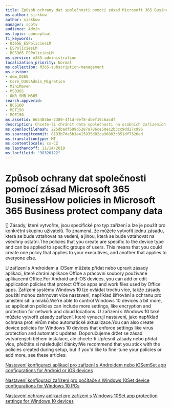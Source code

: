 ```yaml
---
title: Způsob ochrany dat společnosti pomocí zásad Microsoft 365 Business
ms.author: sirkkuw
author: sirkkuw
manager: scotv
audience: Admin
ms.topic: conceptual
f1_keywords:
- O365E_ESPoliciesLM
- ESPoliciesLM
- BCS365_ESPoliciesLM
ms.service: o365-administration
localization_priority: Normal
ms.collection: M365-subscription-management
ms.custom:
- Adm_O365
- Core_O365Admin_Migration
- MiniMaven
- MSB365
- OKR_SMB_M365
search.appverid:
- BCS160
- MET150
- MOE150
ms.assetid: 665485be-2389-4f1d-9ef8-dbef19c6acdf
description: Chcete-li chránit data společnosti na osobních zařízeních uživatelů, použijte zásady, které se zaměřují na specifická zařízení a skupiny zabezpečení.
ms.openlocfilehash: 225dbadf599d5287a706ce50ec2b3cc9dd27c996
ms.sourcegitcommit: 8193b7da5b1a415835d02ca96883c351df7326ed
ms.translationtype: MT
ms.contentlocale: cs-CZ
ms.lasthandoff: 11/14/2019
ms.locfileid: "38320122"
---
```

# <a name="how-policies-in-microsoft-365-business-protect-company-data"></a><span data-ttu-id="bd226-103">Způsob ochrany dat společnosti pomocí zásad Microsoft 365 Business</span><span class="sxs-lookup"><span data-stu-id="bd226-103">How policies in Microsoft 365 Business protect company data</span></span>

<span data-ttu-id="bd226-p101">[] Zásady, které vytvoříte, jsou specifické pro typ zařízení a lze je použít pro konkrétní skupinu uživatelů. To znamená, že můžete vytvořit jednu zásadu, která se bude vztahovat na vedení, a jinou, která se bude vztahovat na všechny ostatní.</span><span class="sxs-lookup"><span data-stu-id="bd226-p101">The policies that you create are specific to the device type and can be applied to specific groups of users. This means that you could create one policy that applies to your executives, and another that applies to everyone else.</span></span>
  
<span data-ttu-id="bd226-106">U zařízení s Androidem a iOSem můžete přidat nebo upravit zásady aplikací, které chrání aplikace Office a pracovní soubory používané aplikacemi Office.</span><span class="sxs-lookup"><span data-stu-id="bd226-106">For Android and iOS devices, you can add or edit application policies that protect Office apps and work files used by Office apps.</span></span> <span data-ttu-id="bd226-107">Zařízení systému Windows 10 lze ovládat trochu více, takže zásady použití mohou zahrnovat více nastavení, například šifrování a ochranu pro umístění sítí a mraků.</span><span class="sxs-lookup"><span data-stu-id="bd226-107">We're able to control Windows 10 devices a bit more, so application policies can include more settings, like encryption and protection for network and cloud locations.</span></span> <span data-ttu-id="bd226-108">U zařízení s Windows 10 také můžete vytvořit zásady zařízení, které vynucují nastavení, jako například ochrana proti virům nebo automatické aktualizace.</span><span class="sxs-lookup"><span data-stu-id="bd226-108">You can also create device policies for Windows 10 devices that enforce settings like virus protection and automatic updates.</span></span> <span data-ttu-id="bd226-109">Doporučujeme držet se zásad vytvořených během instalace, ale chcete-li Upřesnit zásady nebo přidat více, přečtěte si následující články:</span><span class="sxs-lookup"><span data-stu-id="bd226-109">We recommend that you stick with the policies created during setup, but if you'd like to fine-tune your policies or add more, see these articles:</span></span>
  
[<span data-ttu-id="bd226-110">Nastavení konfigurací aplikací pro zařízení s Androidem nebo iOSem</span><span class="sxs-lookup"><span data-stu-id="bd226-110">Set app configurations for Android or iOS devices</span></span>](app-protection-settings-for-android-and-ios.md)
  
[<span data-ttu-id="bd226-111">Nastavení konfigurací zařízení pro počítače s Windows 10</span><span class="sxs-lookup"><span data-stu-id="bd226-111">Set device configurations for Windows 10 PCs</span></span>](protection-settings-for-windows-10-pcs.md)
  
[<span data-ttu-id="bd226-112">Nastavení ochrany aplikací pro zařízení s Windows 10</span><span class="sxs-lookup"><span data-stu-id="bd226-112">Set app protection settings for Windows 10 devices</span></span>](protection-settings-for-windows-10-devices.md)
  

